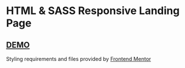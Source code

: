 # HTML & SASS Responsive Landing Page

## [DEMO](https://nifty-kowalevski-545c50.netlify.app/)

Styling requirements and files provided by [Frontend Mentor](https://www.frontendmentor.io/challenges/clipboard-landing-page-5cc9bccd6c4c91111378ecb9/hub/clipboard-landing-page-gyU45UByw)
